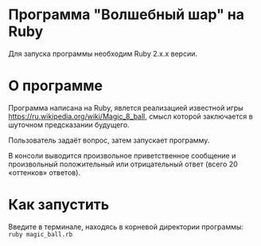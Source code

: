 # Программа "Волшебный шар" на Ruby

Для запуска программы необходим Ruby 2.x.x версии.

# О программе
Программа написана на Ruby, явлется реализацией известной игры https://ru.wikipedia.org/wiki/Magic_8_ball, смысл которой заключается в шуточном предсказании будущего.

Пользователь задаёт вопрос, затем запускает программу.

В консоли выводится произвольное приветственное сообщение и произвольный положительный или отрицательный ответ (всего 20 «оттенков» ответов).

# Как запустить
Введите в терминале, находясь в корневой директории программы: `ruby magic_ball.rb`

